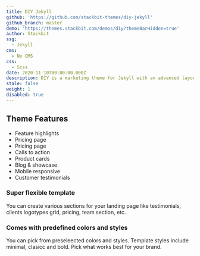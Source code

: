 ```yaml
---
title: DIY Jekyll
github: 'https://github.com/stackbit-themes/diy-jekyll'
github_branch: master
demo: 'https://themes.stackbit.com/demos/diy?themeBarHidden=true'
author: Stackbit
ssg:
  - Jekyll
cms:
  - No CMS
css:
  - Scss
date: 2020-11-10T00:00:00.000Z
description: DIY is a marketing theme for Jekyll with an advanced layout builder.
stale: false
weight: 1
disabled: true
---
```


## Theme Features

- Feature highlights
- Pricing page
- Pricing page
- Calls to action
- Product cards
- Blog & showcase
- Mobile responsive
- Customer testimonials 

### Super flexible template
You can create various sections for your landing page like testimonials, clients logotypes grid, pricing, team section, etc.

### Comes with predefined colors and styles
You can pick from preseleected colors and styles. Template styles include minimal, clasicc and bold. Pick what works best for your brand.
